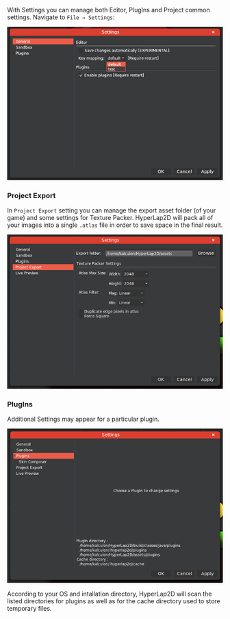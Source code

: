 With Settings you can manage both Editor, PlugIns and Project common settings. Navigate to `File → Settings`:

![settings](images/settings-2.png)

### Project Export

In `Project Export` setting you can manage the export asset folder (of your game) and some settings for Texture Packer. HyperLap2D will pack all of your images into a single `.atlas` file in order to save space in the final result.

![project-export](images/project-export.png)

### PlugIns

Additional Settings may appear for a particular plugin.

![plugins-settings](images/plugins-settings.png)

According to your OS and intallation directory, HyperLap2D will scan the listed directories for plugins as well as for the cache directory used to store temporary files.